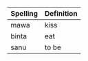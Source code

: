 | Spelling | Definition |
|----------|------------|
| mawa | kiss |
| binta | eat |
| sanu | to be |
